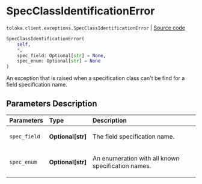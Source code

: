 # SpecClassIdentificationError
`toloka.client.exceptions.SpecClassIdentificationError` | [Source code](https://github.com/Toloka/toloka-kit/blob/v1.2.3/src/client/exceptions.py#L28)

```python
SpecClassIdentificationError(
    self,
    *,
    spec_field: Optional[str] = None,
    spec_enum: Optional[str] = None
)
```

An exception that is raised when a specification сlass can't be find for a field specification name.

## Parameters Description

| Parameters | Type | Description |
| :----------| :----| :-----------|
`spec_field`|**Optional\[str\]**|<p>The field specification name.</p>
`spec_enum`|**Optional\[str\]**|<p>An enumeration with all known specification names.</p>
